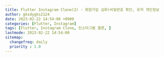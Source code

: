 ```yaml
---
title: Flutter Instagram Clone(2) - 회원가입 심화(비밀번호 확인, 유저 개인정보 다루기)
author: gksdygks2124
date: 2023-02-22 14:54:00 +0900
categories: [Flutter, Instagram]
tags: [Flutter, Instagram Clone, 인스타그램 클론, ]
lastmode: 2023-02-22 14:54:00
sitemap:
  changefreq: daily
  priority : 1.0
---
```

